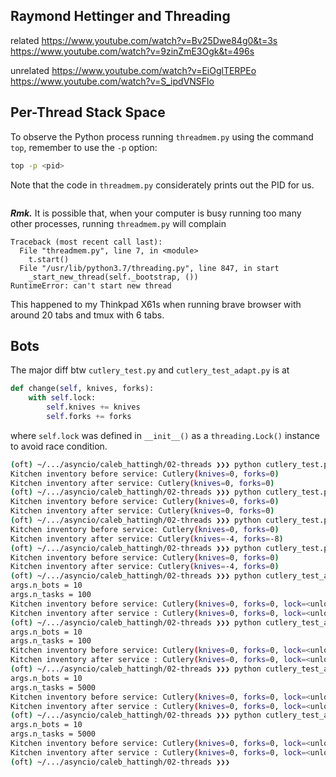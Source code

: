 ## Raymond Hettinger and Threading
related
https://www.youtube.com/watch?v=Bv25Dwe84g0&t=3s
https://www.youtube.com/watch?v=9zinZmE3Ogk&t=496s

unrelated
https://www.youtube.com/watch?v=EiOglTERPEo
https://www.youtube.com/watch?v=S_ipdVNSFlo


## Per-Thread Stack Space
To observe the Python process running `threadmem.py` using the command `top`,
remember to use the `-p` option:
```bash
top -p <pid>
```

Note that the code in `threadmem.py` considerately prints out the PID for us.
```bash


```

**_Rmk._** It is possible that, when your computer is busy running too many other processes, running
`threadmem.py` will complain
```
Traceback (most recent call last):
  File "threadmem.py", line 7, in <module>
    t.start()
  File "/usr/lib/python3.7/threading.py", line 847, in start
    _start_new_thread(self._bootstrap, ())
RuntimeError: can't start new thread
```
This happened to my Thinkpad X61s when running brave browser with around 20 tabs and tmux with 6 tabs.


## Bots
The major diff btw `cutlery_test.py` and `cutlery_test_adapt.py` is at
```python
def change(self, knives, forks):
    with self.lock:
        self.knives += knives
        self.forks += forks
```
where `self.lock` was defined in `__init__()` as a `threading.Lock()` instance to avoid race condition.



```bash
(oft) ~/.../asyncio/caleb_hattingh/02-threads ❯❯❯ python cutlery_test.py 100
Kitchen inventory before service: Cutlery(knives=0, forks=0)
Kitchen inventory after service: Cutlery(knives=0, forks=0)
(oft) ~/.../asyncio/caleb_hattingh/02-threads ❯❯❯ python cutlery_test.py 100
Kitchen inventory before service: Cutlery(knives=0, forks=0)
Kitchen inventory after service: Cutlery(knives=0, forks=0)
(oft) ~/.../asyncio/caleb_hattingh/02-threads ❯❯❯ python cutlery_test.py 5000
Kitchen inventory before service: Cutlery(knives=0, forks=0)
Kitchen inventory after service: Cutlery(knives=-4, forks=-8)
(oft) ~/.../asyncio/caleb_hattingh/02-threads ❯❯❯ python cutlery_test.py 5000
Kitchen inventory before service: Cutlery(knives=0, forks=0)
Kitchen inventory after service: Cutlery(knives=-4, forks=0)
(oft) ~/.../asyncio/caleb_hattingh/02-threads ❯❯❯ python cutlery_test_adapt.py
args.n_bots = 10
args.n_tasks = 100
Kitchen inventory before service: Cutlery(knives=0, forks=0, lock=<unlocked _thread.lock object at 0x7ff94336df30>)
Kitchen inventory after service : Cutlery(knives=0, forks=0, lock=<unlocked _thread.lock object at 0x7ff94336df30>)
(oft) ~/.../asyncio/caleb_hattingh/02-threads ❯❯❯ python cutlery_test_adapt.py
args.n_bots = 10
args.n_tasks = 100
Kitchen inventory before service: Cutlery(knives=0, forks=0, lock=<unlocked _thread.lock object at 0x7fd823d3bf30>)
Kitchen inventory after service : Cutlery(knives=0, forks=0, lock=<unlocked _thread.lock object at 0x7fd823d3bf30>)
(oft) ~/.../asyncio/caleb_hattingh/02-threads ❯❯❯ python cutlery_test_adapt.py --n_tasks=5000
args.n_bots = 10
args.n_tasks = 5000
Kitchen inventory before service: Cutlery(knives=0, forks=0, lock=<unlocked _thread.lock object at 0x7f174bf57f30>)
Kitchen inventory after service : Cutlery(knives=0, forks=0, lock=<unlocked _thread.lock object at 0x7f174bf57f30>)
(oft) ~/.../asyncio/caleb_hattingh/02-threads ❯❯❯ python cutlery_test_adapt.py --n_tasks=5000
args.n_bots = 10
args.n_tasks = 5000
Kitchen inventory before service: Cutlery(knives=0, forks=0, lock=<unlocked _thread.lock object at 0x7fece1df4f30>)
Kitchen inventory after service : Cutlery(knives=0, forks=0, lock=<unlocked _thread.lock object at 0x7fece1df4f30>)
(oft) ~/.../asyncio/caleb_hattingh/02-threads ❯❯❯
```



